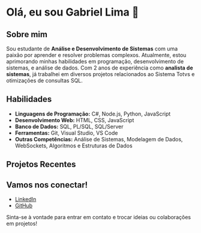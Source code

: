 # Olá, eu sou Gabriel Lima 👋

## Sobre mim

Sou estudante de **Análise e Desenvolvimento de Sistemas** com uma paixão por aprender e resolver problemas complexos. Atualmente, estou aprimorando minhas habilidades em programação, desenvolvimento de sistemas, e análise de dados. Com 2 anos de experiência como **analista de sistemas**, já trabalhei em diversos projetos relacionados ao Sistema Totvs e otimizações de consultas SQL.

## Habilidades

- **Linguagens de Programação:** C#, Node.js, Python, JavaScript
- **Desenvolvimento Web:** HTML, CSS, JavaScript
- **Banco de Dados:** SQL, PL/SQL, SQL/Server
- **Ferramentas:** Git, Visual Studio, VS Code
- **Outras Competências:** Análise de Sistemas, Modelagem de Dados, WebSockets, Algoritmos e Estruturas de Dados

## Projetos Recentes


## Vamos nos conectar!

- [LinkedIn](https://www.linkedin.com/in/gabriel-lima1713) 
- [GitHub](https://github.com/GabrielDev13)

Sinta-se à vontade para entrar em contato e trocar ideias ou colaborações em projetos!
